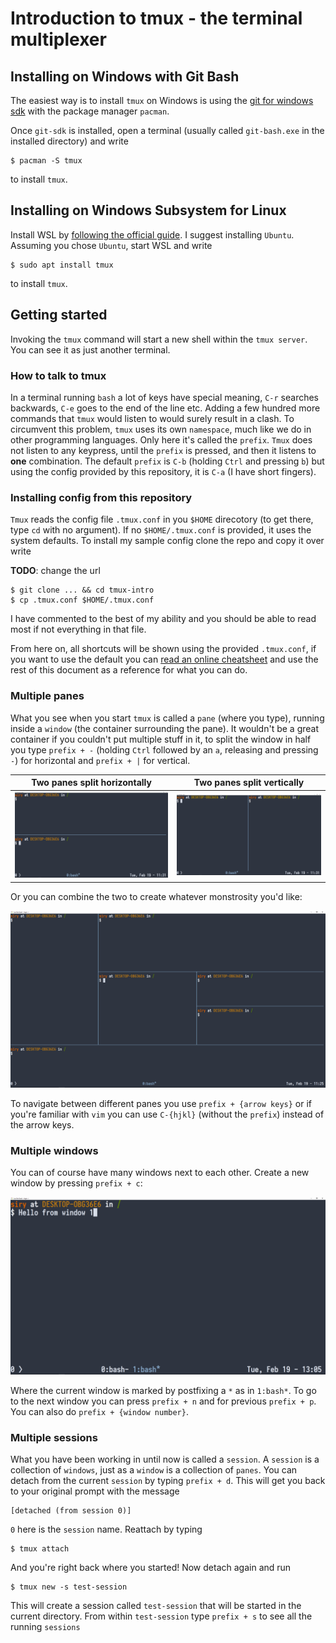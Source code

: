 # Introduction to tmux - the terminal multiplexer #

## Installing on Windows with Git Bash ##

The easiest way is to install `tmux` on Windows is using the [git for windows sdk](https://github.com/git-for-windows/build-extra/releases) with the package manager `pacman`.

Once `git-sdk` is installed, open a terminal (usually called `git-bash.exe` in the installed directory) and write

```shell
$ pacman -S tmux
```

to install `tmux`.

## Installing on Windows Subsystem for Linux ##

Install WSL by [following the official guide](https://docs.microsoft.com/en-us/windows/wsl/install-win10). I suggest installing `Ubuntu`. Assuming you chose `Ubuntu`, start WSL and write

```shell
$ sudo apt install tmux
```

to install `tmux`.

## Getting started ##

Invoking the `tmux` command will start a new shell within the `tmux server`. You can see it as just another terminal.

### How to talk to tmux ###

In a terminal running `bash` a lot of keys have special meaning, `C-r` searches backwards, `C-e` goes to the end of the line etc. Adding a few hundred more commands that `tmux` would listen to would surely result in a clash. To circumvent this problem, `tmux` uses its own `namespace`, much like we do in other programming languages. Only here it's called the `prefix`. `Tmux` does not listen to any keypress, until the `prefix` is pressed, and then it listens to **one** combination. The default `prefix` is `C-b` (holding `Ctrl` and pressing `b`) but using the config provided by this repository, it is `C-a` (I have short fingers).

### Installing config from this repository ###

`Tmux` reads the config file `.tmux.conf` in you `$HOME` direcotory (to get there, type `cd` with no argument). If no `$HOME/.tmux.conf` is provided, it uses the system defaults. To install my sample config clone the repo and copy it over write

**TODO**: change the url
```shell
$ git clone ... && cd tmux-intro
$ cp .tmux.conf $HOME/.tmux.conf
```

I have commented to the best of my ability and you should be able to read most if not everything in that file.

From here on, all shortcuts will be shown using the provided `.tmux.conf`, if you want to use the default you can [read an online cheatsheet](https://tmuxcheatsheet.com) and use the rest of this document as a reference for what you can do.

### Multiple panes ###

What you see when you start `tmux` is called a `pane` (where you type), running inside a `window` (the container surrounding the pane). It wouldn't be a great container if you couldn't put multiple stuff in it, to split the window in half you type `prefix + -` (holding `Ctrl` followed by an `a`, releasing and pressing `-`) for horizontal and `prefix + |` for vertical.

Two panes split horizontally                                                     | Two panes split vertically
:-------------------------------------------------------------------------------:|:--------------------------------------------------------------------------:
![split-horizontal](./figures/split-horizontal.png "Two panes split horizontal") | ![split-vertical](./figures/split-vertical.png "Two panes split vertical")

Or you can combine the two to create whatever monstrosity you'd like:

![split-combined](./figures/split-combined.png "Multiple panes split")

To navigate between different panes you use `prefix + {arrow keys}` or if you're familiar with `vim` you can use `C-{hjkl}` (without the `prefix`) instead of the arrow keys.

### Multiple windows ###

You can of course have many windows next to each other. Create a new window by pressing `prefix + c`:

![Multiple windows](./figures/multiple-windows.png "Multiple windows")

Where the current window is marked by postfixing a `*` as in `1:bash*`. To go to the next window you can press `prefix + n` and for previous `prefix + p`. You can also do `prefix + {window number}`.

### Multiple sessions ###

What you have been working in until now is called a `session`. A `session` is a collection of `windows`, just as a `window` is a collection of `panes`. You can detach from the current `session` by typing `prefix + d`. This will get you back to your original prompt with the message

```shell
[detached (from session 0)]
```

`0` here is the `session` name. Reattach by typing

```shell
$ tmux attach
```

And you're right back where you started! Now detach again and run

```shell
$ tmux new -s test-session
```

This will create a session called `test-session` that will be started in the current directory. From within `test-session` type `prefix + s` to see all the running `sessions`
